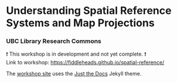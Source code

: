 # Understanding Spatial Reference Systems and Map Projections
### UBC Library Research Commons
:heavy_exclamation_mark: This workshop is in development and not yet complete. :heavy_exclamation_mark:    
Link to workshop: https://fiddleheads.github.io/spatial-reference/

The [workshop site](https://ubc-library-rc.github.io/intro-shell) uses the [Just the Docs](https://github.com/pmarsceill/just-the-docs) Jekyll theme.
